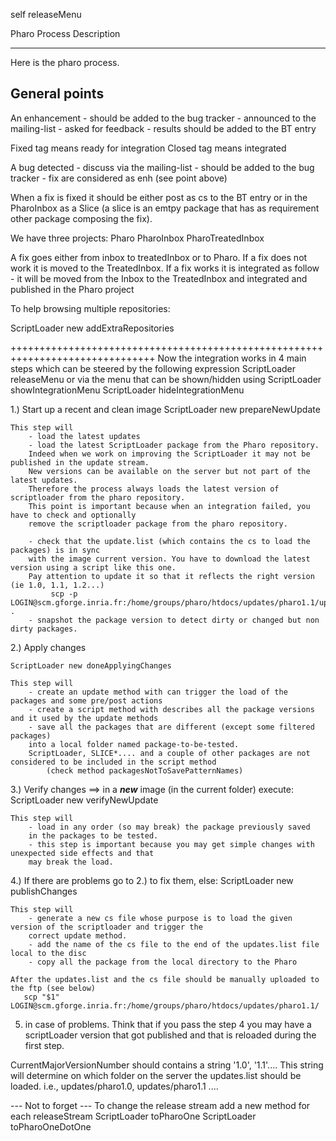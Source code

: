 self releaseMenu

Pharo Process Description


---
Here is the pharo process.

General points
-----------------------
An enhancement
	- should be added to the bug tracker
	- announced to the mailing-list
	- asked for feedback 
	- results should be added to the BT entry

Fixed tag means ready for integration
Closed tag means integrated

A bug detected
	- discuss via the mailing-list
	- should be added to the bug tracker
	- fix are considered as enh (see point above)

When a fix is fixed it should be either post as cs to the BT entry or in the PharoInbox
as a Slice (a slice is an emtpy package that has as requirement other package composing the fix).

We have three projects:
	Pharo
	PharoInbox
	PharoTreatedInbox

A fix goes either from inbox to treatedInbox or to Pharo.
If a fix does not work it is moved to the TreatedInbox.
If a fix works it is integrated as follow - it will be moved from the Inbox to the TreatedInbox
and integrated and published in the Pharo project

To help browsing multiple repositories:

ScriptLoader new addExtraRepositories


+++++++++++++++++++++++++++++++++++++++++++++++++++++++++++++++++++++++++++++++
Now the integration works in 4 main steps which can be steered by the following expression
ScriptLoader releaseMenu
or via the menu that can be shown/hidden using 
	ScriptLoader showIntegrationMenu
	ScriptLoader hideIntegrationMenu


1.) Start up a recent and clean image
	ScriptLoader new prepareNewUpdate
	
	This step will 
		- load the latest updates
		- load the latest ScriptLoader package from the Pharo repository.
		Indeed when we work on improving the ScriptLoader it may not be published in the update stream. 
		New versions can be available on the server but not part of the latest updates.
		Therefore the process always loads the latest version of scriptloader from the pharo repository.
		This point is important because when an integration failed, you have to check and optionally 
		remove the scriptloader package from the pharo repository.
		
		- check that the update.list (which contains the cs to load the packages) is in sync
		with the image current version. You have to download the latest version using a script like this one.
		Pay attention to update it so that it reflects the right version (ie 1.0, 1.1, 1.2...)
		     scp -p LOGIN@scm.gforge.inria.fr:/home/groups/pharo/htdocs/updates/pharo1.1/updates.list .
		- snapshot the package version to detect dirty or changed but non dirty packages.

2.) Apply changes

	ScriptLoader new doneApplyingChanges
	
	This step will 
		- create an update method with can trigger the load of the packages and some pre/post actions
		- create a script method with describes all the package versions and it used by the update methods
		- save all the packages that are different (except some filtered packages)	
		into a local folder named package-to-be-tested.
		ScriptLoader, SLICE*.... and a couple of other packages are not considered to be included in the script method
			(check method packagesNotToSavePatternNames)
		

3.) Verify changes
	==> in a ***new*** image (in the current folder) execute:
	ScriptLoader new verifyNewUpdate

	This step will 
		- load in any order (so may break) the package previously saved
		in the packages to be tested.
		- this step is important because you may get simple changes with unexpected side effects and that 
		may break the load.
		

4.) If there are problems go to 2.) to fix them, else:
	ScriptLoader new publishChanges

	This step will
		- generate a new cs file whose purpose is to load the given version of the scriptloader and trigger the 
		correct update method.
		- add the name of the cs file to the end of the updates.list file local to the disc
		- copy all the package from the local directory to the Pharo
		
	After the updates.list and the cs file should be manually uploaded to the ftp (see below) 
	   scp "$1" LOGIN@scm.gforge.inria.fr:/home/groups/pharo/htdocs/updates/pharo1.1/
	

5) in case of problems.
Think that if you pass the step 4 you may have a scriptLoader version that got published and that is reloaded 
during the first step.



CurrentMajorVersionNumber should contains a string '1.0', '1.1'....
This string will determine on which folder on the server the updates.list should be loaded.
	i.e., updates/pharo1.0, updates/pharo1.1 ....

--- Not to forget ---
To change the release stream
add a new method for each releaseStream
	ScriptLoader toPharoOne
	ScriptLoader toPharoOneDotOne
